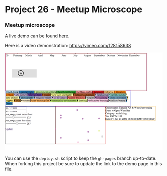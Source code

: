 # Project 26 - Meetup Microscope

### Meetup microscope

A live demo can be found [here](http://104.237.146.70:8080).

Here is a video demonstration:
https://vimeo.com/128158638

![Screenshot](https://github.com/NYU-CS6313-Projects/sp2015-group4/raw/master/screenshot.png)


You can use the `deploy.sh` script to keep the `gh-pages` branch up-to-date.
When forking this project be sure to update the link to the demo page in this file.
